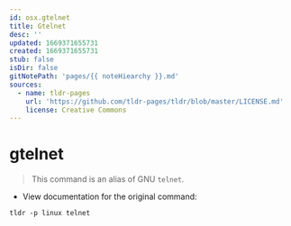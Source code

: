 ```yaml
---
id: osx.gtelnet
title: Gtelnet
desc: ''
updated: 1669371655731
created: 1669371655731
stub: false
isDir: false
gitNotePath: 'pages/{{ noteHiearchy }}.md'
sources:
  - name: tldr-pages
    url: 'https://github.com/tldr-pages/tldr/blob/master/LICENSE.md'
    license: Creative Commons
---
```

# gtelnet

> This command is an alias of GNU `telnet`.

- View documentation for the original command:

`tldr -p linux telnet`

